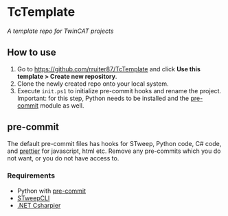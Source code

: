 # TcTemplate

*A template repo for TwinCAT projects*

## How to use

1. Go to https://github.com/rruiter87/TcTemplate and click **Use this template > Create new repository**.
2. Clone the newly created repo onto your local system.
3. Execute `init.ps1` to initialize pre-commit hooks and rename the project. Important: for this step, Python needs to be installed and the [pre-commit](https://pre-commit.com/) module as well.

## pre-commit

The default pre-commit files has hooks for STweep, Python code, C# code, and [prettier](https://prettier.io/) for javascript, html etc. Remove any pre-commits which you do not want, or you do not have access to.

### Requirements

- Python with [pre-commit](https://pre-commit.com/)
- [STweepCLI](https://www.stweep.com/documentation/getting-started-3/)
- [.NET Csharpier](https://csharpier.com/)
